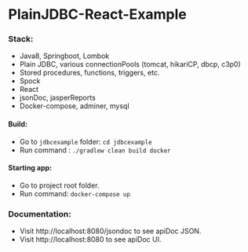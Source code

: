 # PlainJDBC-React-Example

### Stack:
* Java8, Springboot, Lombok
* Plain JDBC, various connectionPools (tomcat, hikariCP, dbcp, c3p0) 
* Stored procedures, functions, triggers, etc.
* Spock
* React
* jsonDoc, jasperReports
* Docker-compose, adminer, mysql

#### Build:
* Go to `jdbcexample` folder: `cd jdbcexample`
* Run command : `./gradlew clean build docker`

#### Starting app:
* Go to project root folder.
* Run command: `docker-compose up`

### Documentation:
* Visit http://localhost:8080/jsondoc to see apiDoc JSON.
* Visit http://localhost:8080 to see apiDoc UI.